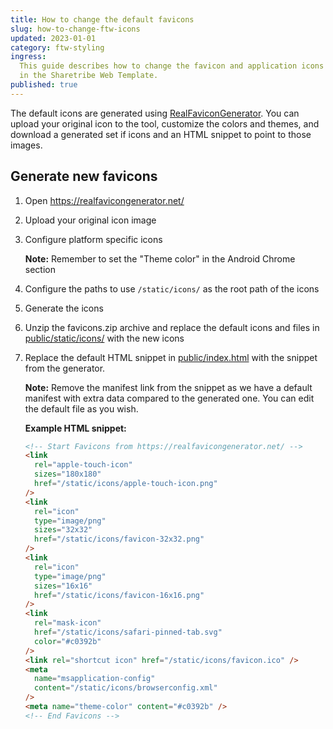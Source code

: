 ```yaml
---
title: How to change the default favicons
slug: how-to-change-ftw-icons
updated: 2023-01-01
category: ftw-styling
ingress:
  This guide describes how to change the favicon and application icons
  in the Sharetribe Web Template.
published: true
---
```


The default icons are generated using
[RealFaviconGenerator](https://realfavicongenerator.net/). You can
upload your original icon to the tool, customize the colors and themes,
and download a generated set if icons and an HTML snippet to point to
those images.

## Generate new favicons

1.  Open https://realfavicongenerator.net/

2.  Upload your original icon image

3.  Configure platform specific icons

    **Note:** Remember to set the "Theme color" in the Android Chrome
    section

4.  Configure the paths to use `/static/icons/` as the root path of the
    icons

5.  Generate the icons

6.  Unzip the favicons.zip archive and replace the default icons and
    files in
    [public/static/icons/](https://github.com/sharetribe/flex-template-web/blob/master/public/static/icons/)
    with the new icons

7.  Replace the default HTML snippet in
    [public/index.html](https://github.com/sharetribe/flex-template-web/blob/master/public/index.html)
    with the snippet from the generator.

    **Note:** Remove the manifest link from the snippet as we have a
    default manifest with extra data compared to the generated one. You
    can edit the default file as you wish.

    **Example HTML snippet:**

    ```html
    <!-- Start Favicons from https://realfavicongenerator.net/ -->
    <link
      rel="apple-touch-icon"
      sizes="180x180"
      href="/static/icons/apple-touch-icon.png"
    />
    <link
      rel="icon"
      type="image/png"
      sizes="32x32"
      href="/static/icons/favicon-32x32.png"
    />
    <link
      rel="icon"
      type="image/png"
      sizes="16x16"
      href="/static/icons/favicon-16x16.png"
    />
    <link
      rel="mask-icon"
      href="/static/icons/safari-pinned-tab.svg"
      color="#c0392b"
    />
    <link rel="shortcut icon" href="/static/icons/favicon.ico" />
    <meta
      name="msapplication-config"
      content="/static/icons/browserconfig.xml"
    />
    <meta name="theme-color" content="#c0392b" />
    <!-- End Favicons -->
    ```
